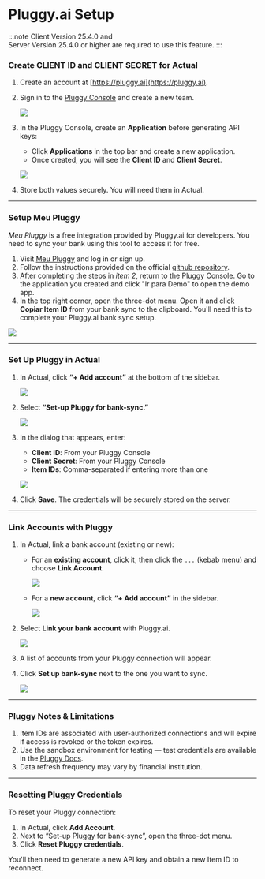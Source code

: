 # Pluggy.ai Setup

:::note
Client Version 25.4.0 and  
Server Version 25.4.0 or higher are required to use this feature.
:::

### Create CLIENT ID and CLIENT SECRET for Actual

1. Create an account at [https://pluggy.ai](https://pluggy.ai).
2. Sign in to the [Pluggy Console](https://console.pluggy.ai/) and create a new team.

    ![](/static/img/connecting-your-bank/pluggy-console-01.png)

3. In the Pluggy Console, create an **Application** before generating API keys:
   - Click **Applications** in the top bar and create a new application.
   - Once created, you will see the **Client ID** and **Client Secret**.

    ![](/static/img/connecting-your-bank/pluggy-console-02.png)

4. Store both values securely. You will need them in Actual.

---

### Setup Meu Pluggy

*Meu Pluggy* is a free integration provided by Pluggy.ai for developers. You need to sync your bank using this tool to access it for free.

1. Visit [Meu Pluggy](https://meu.pluggy.ai) and log in or sign up.
2. Follow the instructions provided on the official [github repository](https://github.com/pluggyai/meu-pluggy).
3. After completing the steps in *item 2*, return to the Pluggy Console. Go to the application you created and click "Ir para Demo" to open the demo app.
4. In the top right corner, open the three-dot menu. Open it and click **Copiar Item ID** from your bank sync to the clipboard. You'll need this to complete your Pluggy.ai bank sync setup.

![](/static/img/connecting-your-bank/pluggy-console-03.png)

---

### Set Up Pluggy in Actual

1. In Actual, click **“+ Add account”** at the bottom of the sidebar.

    ![](/static/img/connecting-your-bank/connecting-your-bank-02.png)

2. Select **“Set-up Pluggy for bank-sync.”**

    ![](/static/img/connecting-your-bank/pluggy-setup-modal-setup.png)

3. In the dialog that appears, enter:
   - **Client ID**: From your Pluggy Console
   - **Client Secret**: From your Pluggy Console
   - **Item IDs**: Comma-separated if entering more than one

    ![](/static/img/connecting-your-bank/pluggy-setup-modal.png)

4. Click **Save**. The credentials will be securely stored on the server.

---

### Link Accounts with Pluggy

1. In Actual, link a bank account (existing or new):
   - For an **existing account**, click it, then click the `...` (kebab menu) and choose **Link Account**.

     ![](/static/img/connecting-your-bank/connecting-your-bank-01.png)

   - For a **new account**, click **“+ Add account”** in the sidebar.

     ![](/static/img/connecting-your-bank/connecting-your-bank-02.png)

2. Select **Link your bank account** with Pluggy.ai.

    ![](/static/img/connecting-your-bank/pluggy-setup-add-account.png)

3. A list of accounts from your Pluggy connection will appear.
4. Click **Set up bank-sync** next to the one you want to sync.

    ![](/static/img/connecting-your-bank/pluggy-setup-modal-link-account.png)

---

### Pluggy Notes & Limitations

1. Item IDs are associated with user-authorized connections and will expire if access is revoked or the token expires.
2. Use the sandbox environment for testing — test credentials are available in the [Pluggy Docs](https://docs.pluggy.ai/docs/quick-pluggy-introduction#sandbox-environment).
3. Data refresh frequency may vary by financial institution.

---

### Resetting Pluggy Credentials

To reset your Pluggy connection:

1. In Actual, click **Add Account**.
2. Next to “Set-up Pluggy for bank-sync”, open the three-dot menu.
3. Click **Reset Pluggy credentials**.

You'll then need to generate a new API key and obtain a new Item ID to reconnect.